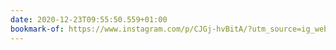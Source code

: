 ```yaml
---
date: 2020-12-23T09:55:50.559+01:00
bookmark-of: https://www.instagram.com/p/CJGj-hvBitA/?utm_source=ig_web_copy_link
---
```

